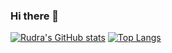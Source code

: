 ### Hi there 👋

[![Rudra's GitHub stats](https://github-readme-stats.vercel.app/api?username=Rudra-IITM&hide=stars&show_icons=true&theme=github_dark_dimmed)](https://github.com/Rudra-IITM/github-readme-stats)
[![Top Langs](https://github-readme-stats.vercel.app/api/top-langs/?username=Rudra-IITM&layout=donut)](https://github.com/Rudra-IITM/github-readme-stats)
